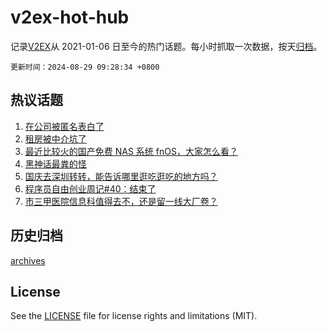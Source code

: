 # v2ex-hot-hub

 记录[V2EX](https://www.v2ex.com/)从 2021-01-06 日至今的热门话题。每小时抓取一次数据，按天[归档](archives)。

`更新时间：2024-08-29 09:28:34 +0800`

## 热议话题

1. [在公司被匿名表白了](https://www.v2ex.com/t/1068342)
1. [租房被中介坑了](https://www.v2ex.com/t/1068328)
1. [最近比较火的国产免费 NAS 系统 fnOS，大家怎么看？](https://www.v2ex.com/t/1068366)
1. [黑神话最粪的怪](https://www.v2ex.com/t/1068373)
1. [国庆去深圳转转，能告诉哪里逛吃逛吃的地方吗？](https://www.v2ex.com/t/1068383)
1. [程序员自由创业周记#40：结束了](https://www.v2ex.com/t/1068399)
1. [市三甲医院信息科值得去不，还是留一线大厂卷？](https://www.v2ex.com/t/1068455)

## 历史归档

[archives](archives)

## License

See the [LICENSE](LICENSE) file for license rights and limitations (MIT).
